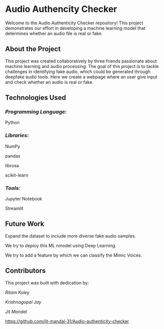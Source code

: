 # Audio Authencity Checker
Welcome to the Audio Authenticity Checker repository! This project demonstrates our effort in developing a machine learning model that determines whether an audio file is real or fake.

## About the Project
This project was created collaboratively by three friends passionate about machine learning and audio processing. The goal of this project is to tackle challenges in identifying fake audio, which could be generated through deepfake audio tools. Here we create a webpage where an user give input and check whether an audio is real or fake.

## Technologies Used
### *Programming Language:*
Python

### *Libraries:*

NumPy

pandas

librosa

scikit-learn

### *Tools:*

Jupyter Notebook 

Streamlit

## Future Work

Expand the dataset to include more diverse fake audio samples.

We try to deploy this ML nmodel using Deep Learning.

We try to add a feature by which we can classify the Mimic Voices.

## Contributors

This project was built with dedication by:

*Ritam Koley*

*Krishnagopal Jay*

*Jit Mandal*

https://github.com/jit-mandal-31/Audio-authenticity-checker

